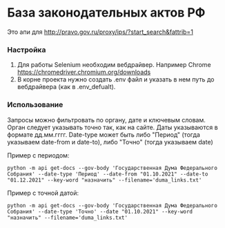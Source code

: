 #  База законодательных актов РФ

Это апи для http://pravo.gov.ru/proxy/ips/?start_search&fattrib=1

### Настройка
1. Для работы Selenium необходим вебдрайвер. Например Chrome https://chromedriver.chromium.org/downloads
2. В корне проекта нужно создать .env файл и указать в нем путь до вебдрайвера (как в .env_defualt).

### Использование
Запросы можно фильтровать по органу, дате и ключевым словам. Орган следует указывать точно так, как на сайте. 
Даты указываются в формате дд.мм.гггг. 
Date-type может быть либо "Период" (тогда указываем date-from и date-to), либо "Точно" (тогда указываем date)

Пример c периодом:
```
python -m api get-docs --gov-body 'Государственная Дума Федерального Собрания' --date-type 'Период' --date-from "01.10.2021" --date-to "01.12.2021" --key-word "назначить" --filename='duma_links.txt'
```

Пример c точной датой:
```
python -m api get-docs --gov-body 'Государственная Дума Федерального Собрания' --date-type 'Точно' --date "01.10.2021" --key-word "назначить" --filename='duma_links.txt'
```
